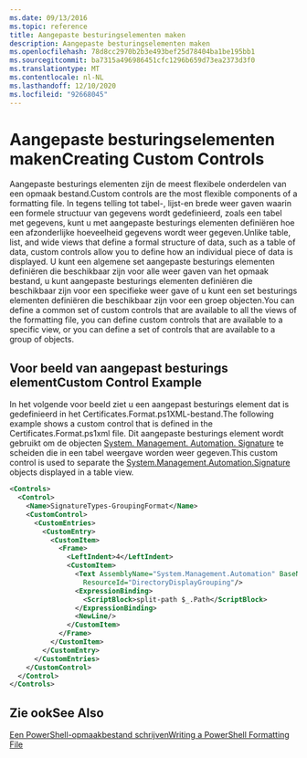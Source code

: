 ```yaml
---
ms.date: 09/13/2016
ms.topic: reference
title: Aangepaste besturingselementen maken
description: Aangepaste besturingselementen maken
ms.openlocfilehash: 78d8cc2970b2b3e493bef25d78404ba1be195bb1
ms.sourcegitcommit: ba7315a496986451cfc1296b659d73ea2373d3f0
ms.translationtype: MT
ms.contentlocale: nl-NL
ms.lasthandoff: 12/10/2020
ms.locfileid: "92668045"
---
```

# <a name="creating-custom-controls"></a><span data-ttu-id="f2f54-103">Aangepaste besturingselementen maken</span><span class="sxs-lookup"><span data-stu-id="f2f54-103">Creating Custom Controls</span></span>

<span data-ttu-id="f2f54-104">Aangepaste besturings elementen zijn de meest flexibele onderdelen van een opmaak bestand.</span><span class="sxs-lookup"><span data-stu-id="f2f54-104">Custom controls are the most flexible components of a formatting file.</span></span> <span data-ttu-id="f2f54-105">In tegens telling tot tabel-, lijst-en brede weer gaven waarin een formele structuur van gegevens wordt gedefinieerd, zoals een tabel met gegevens, kunt u met aangepaste besturings elementen definiëren hoe een afzonderlijke hoeveelheid gegevens wordt weer gegeven.</span><span class="sxs-lookup"><span data-stu-id="f2f54-105">Unlike table, list, and wide views that define a formal structure of data, such as a table of data, custom controls allow you to define how an individual piece of data is displayed.</span></span> <span data-ttu-id="f2f54-106">U kunt een algemene set aangepaste besturings elementen definiëren die beschikbaar zijn voor alle weer gaven van het opmaak bestand, u kunt aangepaste besturings elementen definiëren die beschikbaar zijn voor een specifieke weer gave of u kunt een set besturings elementen definiëren die beschikbaar zijn voor een groep objecten.</span><span class="sxs-lookup"><span data-stu-id="f2f54-106">You can define a common set of custom controls that are available to all the views of the formatting file, you can define custom controls that are available to a specific view, or you can define a set of controls that are available to a group of objects.</span></span>

## <a name="custom-control-example"></a><span data-ttu-id="f2f54-107">Voor beeld van aangepast besturings element</span><span class="sxs-lookup"><span data-stu-id="f2f54-107">Custom Control Example</span></span>

<span data-ttu-id="f2f54-108">In het volgende voor beeld ziet u een aangepast besturings element dat is gedefinieerd in het Certificates.Format.ps1XML-bestand.</span><span class="sxs-lookup"><span data-stu-id="f2f54-108">The following example shows a custom control that is defined in the Certificates.Format.ps1xml file.</span></span> <span data-ttu-id="f2f54-109">Dit aangepaste besturings element wordt gebruikt om de objecten [System. Management. Automation. Signature](/dotnet/api/System.Management.Automation.Signature) te scheiden die in een tabel weergave worden weer gegeven.</span><span class="sxs-lookup"><span data-stu-id="f2f54-109">This custom control is used to separate the [System.Management.Automation.Signature](/dotnet/api/System.Management.Automation.Signature) objects displayed in a table view.</span></span>

```xml
<Controls>
  <Control>
    <Name>SignatureTypes-GroupingFormat</Name>
    <CustomControl>
      <CustomEntries>
        <CustomEntry>
          <CustomItem>
            <Frame>
              <LeftIndent>4</LeftIndent>
              <CustomItem>
                <Text AssemblyName="System.Management.Automation" BaseName="FileSystemProviderStrings"
                  ResourceId="DirectoryDisplayGrouping"/>
                <ExpressionBinding>
                  <ScriptBlock>split-path $_.Path</ScriptBlock>
                </ExpressionBinding>
                <NewLine/>
              </CustomItem>
            </Frame>
          </CustomItem>
        </CustomEntry>
      </CustomEntries>
    </CustomControl>
  </Control>
</Controls>

```

## <a name="see-also"></a><span data-ttu-id="f2f54-110">Zie ook</span><span class="sxs-lookup"><span data-stu-id="f2f54-110">See Also</span></span>

[<span data-ttu-id="f2f54-111">Een PowerShell-opmaakbestand schrijven</span><span class="sxs-lookup"><span data-stu-id="f2f54-111">Writing a PowerShell Formatting File</span></span>](./writing-a-powershell-formatting-file.md)
